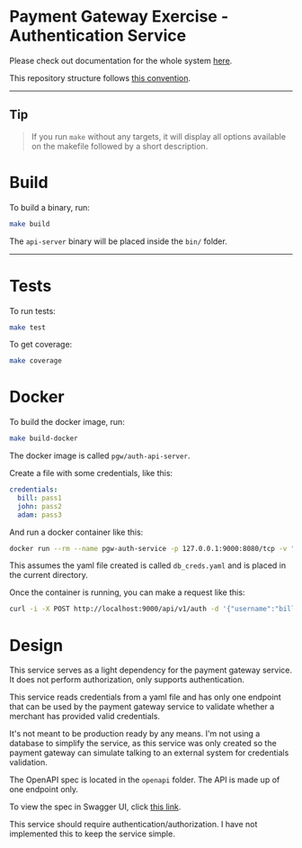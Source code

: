 # Payment Gateway Exercise - Authentication Service

Please check out documentation for the whole system [here](https://github.com/gustavooferreira/pgw-docs).

This repository structure follows [this convention](https://github.com/golang-standards/project-layout).

---

## Tip

> If you run `make` without any targets, it will display all options available on the makefile followed by a short description.

# Build

To build a binary, run:

```bash
make build
```

The `api-server` binary will be placed inside the `bin/` folder.

---

# Tests

To run tests:

```bash
make test
```

To get coverage:

```bash
make coverage
```

# Docker

To build the docker image, run:

```bash
make build-docker
```

The docker image is called `pgw/auth-api-server`.

Create a file with some credentials, like this:

```yaml
credentials:
  bill: pass1
  john: pass2
  adam: pass3
```

And run a docker container like this:

```bash
docker run --rm --name pgw-auth-service -p 127.0.0.1:9000:8080/tcp -v "$(pwd)"/db_creds.yaml:/db_creds.yaml:ro -e PGW_AUTH_APP_DATABASE_FILENAME=/db_creds.yaml pgw/auth-api-server
```

This assumes the yaml file created is called `db_creds.yaml` and is placed in the current directory.

Once the container is running, you can make a request like this:

```bash
curl -i -X POST http://localhost:9000/api/v1/auth -d '{"username":"bill", "password": "pass1"}'
```

# Design

This service serves as a light dependency for the payment gateway service. It does not perform authorization, only supports authentication.

This service reads credentials from a yaml file and has only one endpoint that can be used by the payment gateway service to validate whether a merchant has provided valid credentials.

It's not meant to be production ready by any means. I'm not using a database to simplify the service, as this service was only created so the payment gateway can simulate talking to an external system for credentials validation.

The OpenAPI spec is located in the `openapi` folder. The API is made up of one endpoint only.

To view the spec in Swagger UI, click [this link](https://petstore.swagger.io/?url=https://raw.githubusercontent.com/gustavooferreira/pgw-auth-service/master/openapi/spec.yaml).

This service should require authentication/authorization. I have not implemented this to keep the service simple.
